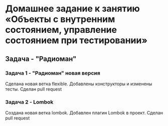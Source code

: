 # Домашнее задание к занятию «Объекты с внутренним состоянием, управление состоянием при тестировании»
## Задача - "Радиоман"


### Задача 1 - "Радиоман" новая версия

Сделана новая ветка flexible.
Добавлены конструкторы и изменены тесты. Cделан pull request

### Задача 2 - Lombok

Создана новая ветка lombok. Добавлен плагин Lombok в проект. Сделан pull request


